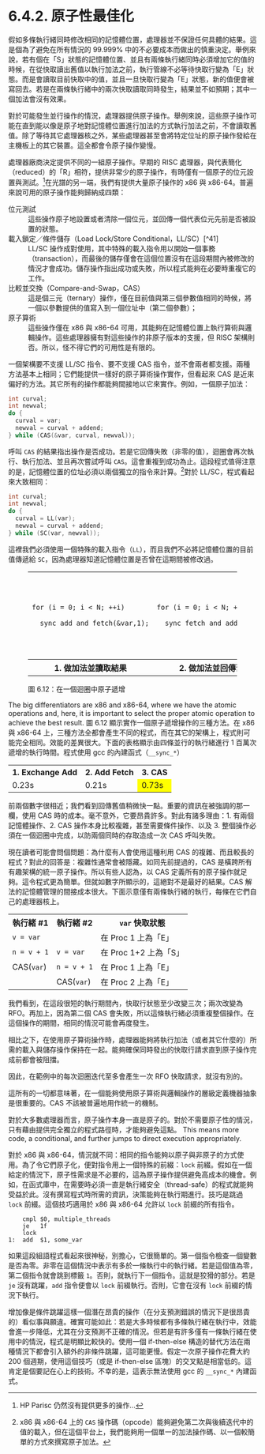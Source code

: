 # 6.4.2. 原子性最佳化

假如多條執行緒同時修改相同的記憶體位置，處理器並不保證任何具體的結果。這是個為了避免在所有情況的 99.999% 中的不必要成本而做出的慎重決定。舉例來說，若有個在「S」狀態的記憶體位置、並且有兩條執行緒同時必須增加它的值的時候，在從快取讀出舊值以執行加法之前，執行管線不必等待快取行變為「E」狀態。而是會讀取目前快取中的值，並且一旦快取行變為「E」狀態，新的值便會被寫回去。若是在兩條執行緒中的兩次快取讀取同時發生，結果並不如預期；其中一個加法會沒有效果。

對於可能發生並行操作的情況，處理器提供原子操作。舉例來說，這些原子操作可能在直到能以像是原子地對記憶體位置進行加法的方式執行加法之前，不會讀取舊值。除了等待其它處理器核之外，某些處理器甚至會將特定位址的原子操作發給在主機板上的其它裝置。這全都會令原子操作變慢。

處理器廠商決定提供不同的一組原子操作。早期的 RISC 處理器，與代表簡化（reduced）的「R」相符，提供非常少的原子操作，有時僅有一個原子的位元設置與測試。[^40]在光譜的另一端，我們有提供大量原子操作的 x86 與 x86-64。普遍來說可用的原子操作能夠歸納成四類：

<dl>
  <dt>位元測試</dt>
  <dd>這些操作原子地設置或者清除一個位元，並回傳一個代表位元先前是否被設置的狀態。</dd>

  <dt>載入鎖定／條件儲存（Load Lock/Store Conditional，LL/SC）[^41]</dt>
  <dd>LL/SC 操作成對使用，其中特殊的載入指令用以開始一個事務（transaction），而最後的儲存僅會在這個位置沒有在這段期間內被修改的情況才會成功。儲存操作指出成功或失敗，所以程式能夠在必要時重複它的工作。</dd>

  <dt>比較並交換（Compare-and-Swap，CAS）</dt>
  <dd>這是個三元（ternary）操作，僅在目前值與第三個參數值相同的時候，將一個以參數提供的值寫入到一個位址中（第二個參數）；</dd>

  <dt>原子算術</dt>
  <dd>這些操作僅在 x86 與 x86-64 可用，其能夠在記憶體位置上執行算術與邏輯操作。這些處理器擁有對這些操作的非原子版本的支援，但 RISC 架構則否。所以，怪不得它們的可用性是有限的。</dd>
</dl>

一個架構要不支援 LL/SC 指令、要不支援 CAS 指令，並不會兩者都支援。兩種方法基本上相同；它們能提供一樣好的原子算術操作實作，但看起來 CAS 是近來偏好的方法。其它所有的操作都能夠間接地以它來實作。例如，一個原子加法：

```c
int curval;
int newval;
do {
  curval = var;
  newval = curval + addend;
} while (CAS(&var, curval, newval));
```

呼叫 `CAS` 的結果指出操作是否成功。若是它回傳失敗（非零的值），迴圈會再次執行、執行加法、並且再次嘗試呼叫 `CAS`。這會重複到成功為止。這段程式值得注意的是，記憶體位置的位址必須以兩個獨立的指令來計算。[^42]對於 LL/SC，程式看起來大致相同：

```c
int curval;
int newval;
do {
  curval = LL(var);
  newval = curval + addend;
} while (SC(var, newval));
```

這裡我們必須使用一個特殊的載入指令（`LL`），而且我們不必將記憶體位置的目前值傳遞給 `SC`，因為處理器知道記憶體位置是否曾在這期間被修改過。

<figure>
  <table>
    <tr>
      <td><pre><code>for (i = 0; i < N; ++i)
  __sync_add_and_fetch(&var,1);</code></pre></td>
      <td><pre><code>for (i = 0; i < N; ++i)
  __sync_fetch_and_add(&var,1);</code></pre></td>
      <td><pre><code>for (i = 0; i < N; ++i) {
  long v, n;
  do {
    v = var;
    n = v + 1;
  } while (!__sync_bool_compare_and_swap(&var, v,n));
}</code></pre></td>
    </tr>
    <tr>
      <th>1. 做加法並讀取結果</th>
      <th>2. 做加法並回傳舊值</th>
      <th>3. 原子地以新值替換</th>
    </tr>
  </table>
  <figcaption>圖 6.12：在一個迴圈中原子遞增</figcaption>
</figure>

The big differentiators are x86 and x86-64, where we have the atomic operations and, here, it is important to select the proper atomic operation to achieve the best result.
圖 6.12 顯示實作一個原子遞增操作的三種方法。在 x86 與 x86-64 上，三種方法全都會產生不同的程式，而在其它的架構上，程式則可能完全相同。效能的差異很大。下面的表格顯示由四條並行的執行緒進行 1 百萬次遞增的執行時間。程式使用 gcc 的內建函式（`__sync_*`）

<table>
  <tr>
    <th>1. Exchange Add</th>
    <th>2. Add Fetch</th>
    <th>3. CAS</th>
  </tr>
  <tr>
    <td>0.23s</td>
    <td>0.21s</td>
    <td style="background: yellow">0.73s</td>
  </tr>
</table>

前兩個數字很相近；我們看到回傳舊值稍微快一點。重要的資訊在被強調的那一欄，使用 CAS 時的成本。毫不意外，它要昂貴許多。對此有諸多理由：1. 有兩個記憶體操作、2. CAS 操作本身比較複雜，甚至需要條件操作、以及 3. 整個操作必須在一個迴圈中完成，以防兩個同時的存取造成一次 CAS 呼叫失敗。

現在讀者可能會問個問題：為什麼有人會使用這種利用 CAS 的複雜、而且較長的程式？對此的回答是：複雜性通常會被隱藏。如同先前提過的，CAS 是橫跨所有有趣架構的統一原子操作。所以有些人認為，以 CAS 定義所有的原子操作就足夠。這令程式更為簡單。但就如數字所顯示的，這絕對不是最好的結果。CAS 解法的記憶體管理的間接成本很大。下面示意僅有兩條執行緒的執行，每條在它們自己的處理器核上。

<table>
  <tr>
    <th>執行緒 #1</th>
    <th>執行緒 #2</th>
    <th><code>var</code> 快取狀態</th>
  </tr>
  <tr>
    <td><code>v = var</code></td>
    <td></td>
    <td>在 Proc 1 上為「E」</td>
  </tr>
  <tr>
    <td><code>n = v + 1</code></td>
    <td><code>v = var</code></td>
    <td>在 Proc 1+2 上為「S」</td>
  </tr>
  <tr>
    <td>CAS(<code>var</code>)</td>
    <td><code>n = v + 1</code></td>
    <td>在 Proc 1 上為「E」</td>
  </tr>
  <tr>
    <td></td>
    <td>CAS(<code>var</code>)</td>
    <td>在 Proc 2 上為「E」</td>
  </tr>
</table>

我們看到，在這段很短的執行期間內，快取行狀態至少改變三次；兩次改變為 RFO。再加上，因為第二個 CAS 會失敗，所以這條執行緒必須重複整個操作。在這個操作的期間，相同的情況可能會再度發生。

相比之下，在使用原子算術操作時，處理器能夠將執行加法（或者其它什麼的）所需的載入與儲存操作保持在一起。能夠確保同時發出的快取行請求直到原子操作完成前都會被阻擋。

因此，在範例中的每次迴圈迭代至多會產生一次 RFO 快取請求，就沒有別的。

這所有的一切都意味著，在一個能夠使用原子算術與邏輯操作的層級定義機器抽象是很重要的。CAS 不該被普遍地用作統一的機制。

對於大多數處理器而言，原子操作本身一直是原子的。對於不需要原子性的情況，只有藉由提供完全獨立的程式路徑時，才能夠避免這點。
This means more code, a conditional, and further jumps to direct execution appropriately.

對於 x86 與 x86-64，情況就不同：相同的指令能夠以原子與非原子的方式使用。為了令它們原子化，便對指令用上一個特殊的前綴：`lock` 前綴。假如在一個給定的情況下，原子性需求是不必要的，這為原子操作提供避免高成本的機會。例如，在函式庫中，在需要時必須一直是執行緒安全（thread-safe）的程式就能夠受益於此。沒有撰寫程式時所需的資訊，決策能夠在執行期進行。技巧是跳過 `lock` 前綴。這個技巧適用於 x86 與 x86-64 允許以 `lock` 前綴的所有指令。

```
    cmpl $0, multiple_threads
    je   1f
    lock
1:  add  $1, some_var
```

如果這段組語程式看起來很神秘，別擔心，它很簡單的。第一個指令檢查一個變數是否為零。非零在這個情況中表示有多於一條執行中的執行緒。若是這個值為零，第二個指令就會跳到標籤 `1`。否則，就執行下一個指令。這就是狡猾的部分。若是 `je` 沒有跳躍，`add` 指令便會以 `lock` 前綴執行。否則，它會在沒有 `lock` 前綴的情況下執行。

增加像是條件跳躍這樣一個潛在昂貴的操作（在分支預測錯誤的情況下是很昂貴的）看似事與願違。確實可能如此：若是大多時候都有多條執行緒在執行中，效能會進一步降低，尤其在分支預測不正確的情況。但若是有許多僅有一條執行緒在使用中的情況，程式是明顯比較快的。使用一個 if-then-else 構造的替代方法在兩種情況下都會引入額外的非條件跳躍，這可能更慢。假定一次原子操作花費大約 200 個週期，使用這個技巧（或是 if-then-else 區塊）的交叉點是相當低的。這肯定是個要記在心上的技術。不幸的是，這表示無法使用 gcc 的 `__sync_*` 內建函式。



[^40]: HP Parisc 仍然沒有提供更多的操作...

[^41]: 有些人會使用「鏈結（linked）」而非「鎖定」，這是一樣的。

[^42]: x86 與 x86-64 上的 `CAS` 操作碼（opcode）能夠避免第二次與後續迭代中的值的載入，但在這個平台上，我們能夠用一個單一的加法操作碼、以一個較簡單的方式來撰寫原子加法。

